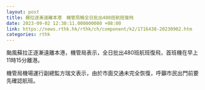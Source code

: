 ```yaml
---
layout: post
title: 蘇拉逐漸遠離本港　機管局稱全日批出480班航班復飛
date: 2023-09-02 12:30:11.000000000 +08:00
link: https://news.rthk.hk/rthk/ch/component/k2/1716438-20230902.htm
categories: rthk
---
```


颱風蘇拉正逐漸遠離本港，機管局表示，全日批出480班航班復飛，首班機在早上11時15分離港。

機管局機場運行副總監方瑞文表示，由於市面交通未完全恢復，呼籲市民出門前要先確認航班。
